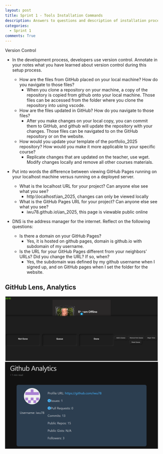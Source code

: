 ```yaml
---
layout: post
title: Sprint 1 - Tools Installation Commands
description: Answers to questions and description of installation process.
categories:
  - Sprint 1
comments: True
---
```

Version Control
- In the development process, developers use version control. Annotate in your notes what you have learned about version control during this setup process.
  - How are the files from GitHub placed on your local machine? How do you navigate to those files?
    - When you clone a repository on your machine, a copy of the repository is copied from github onto your local machine. Those files can be accessed from the folder where you clone the repository into using vscode.
  - How are the files updated in GitHub? How do you navigate to those files?
    - After you make changes on your local copy, you can commit them to GitHub, and github will update the repository with your changes. Those files can be navigated to on the GitHub repository or on the website.
  - How would you update your template of the portfolio_2025 repository? How would you make it more applicable to your specific course?
    - Replicate changes that are updated on the teacher, use wget. Modify changes locally and remove all other courses materials.


- Put into words the difference between viewing GitHub Pages running on your localhost machine versus running on a deployed server.
  - What is the localhost URL for your project? Can anyone else see what you see?
    - http:\\localhost\ian_2025, changes can only be viewed locally
  - What is the GitHub Pages URL for your project? Can anyone else see what you see?
    - iwu78.github.io\ian_2025, this page is viewable public online


- DNS is the address manager for the internet. Reflect on the following questions:
  - Is there a domain on your GitHub Pages?
    - Yes, it is hosted on github pages, domain is github.io with subdomain of my username.
  - Is the URL for your GitHub Pages different from your neighbors’ URLs? Did you change the URL? If so, when?
    - Yes, the subdomain was defined by my github username when I signed up, and on GitHub pages when I set the folder for the website.

## GitHub Lens, Analytics
![alt text](../../../images/image.png)
![alt text](../../../images/image-1.png)